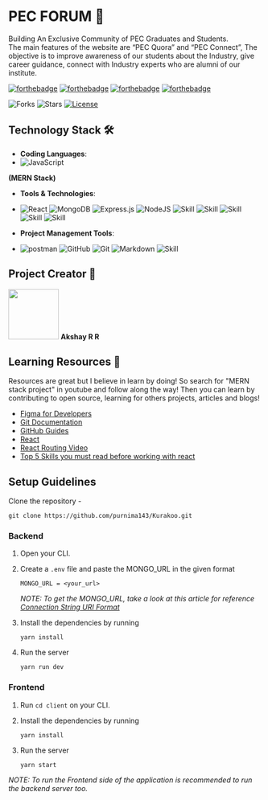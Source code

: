 # PEC FORUM 🔰

Building An Exclusive Community
of PEC Graduates and Students.  
The main features of the website are “PEC Quora” and “PEC Connect”, The objective is to improve awareness of our students about the Industry, give career guidance, connect with Industry experts who are alumni of our institute.  


[![forthebadge](https://forthebadge.com/images/badges/open-source.svg)](https://forthebadge.com)
[![forthebadge](https://forthebadge.com/images/badges/built-with-love.svg)](https://forthebadge.com)
[![forthebadge](https://forthebadge.com/images/badges/built-by-developers.svg)](https://forthebadge.com)
[![forthebadge](https://forthebadge.com/images/badges/makes-people-smile.svg)](https://forthebadge.com)  


![Forks](https://img.shields.io/github/forks/akshay1027/pecquora)
![Stars](https://img.shields.io/github/stars/akshay1027/pecquora)
[![License](https://img.shields.io/github/license/purnima143/Kurakoo)](https://github.com/purnima143/Kurakoo/blob/master/LICENSE)


## Technology Stack 🛠️

- **Coding Languages**: 
- <img alt="JavaScript" src="https://img.shields.io/badge/javascript%20-%23323330.svg?&style=for-the-badge&logo=javascript&logoColor=%23F7DF1E"/>
 **(MERN Stack)**

- **Tools & Technologies**:     
- <img alt="React" src="https://img.shields.io/badge/react%20-%2320232a.svg?&style=for-the-badge&logo=react&logoColor=%2361DAFB"/> <img alt="MongoDB" src ="https://img.shields.io/badge/MongoDB-%234ea94b.svg?&style=for-the-badge&logo=mongodb&logoColor=white"/> <img alt="Express.js" src="https://img.shields.io/badge/express.js%20-%23404d59.svg?&style=for-the-badge"/> <img alt="NodeJS" src="https://img.shields.io/badge/node.js%20-%2343853D.svg?&style=for-the-badge&logo=node.js&logoColor=white"/> ![Skill](https://img.shields.io/badge/Material--UI-0081CB?style=for-the-badge&logo=material-ui&logoColor=white)
![Skill](https://img.shields.io/badge/React_Router-CA4245?style=for-the-badge&logo=react-router&logoColor=white) ![Skill](https://img.shields.io/badge/axios-563D7C?style=for-the-badge&logo=axios&logoColor=white) ![Skill](https://img.shields.io/badge/bcrypt-CB3837?style=for-the-badge&logo=bcrypt&logoColor=white)
![Skill](https://img.shields.io/badge/cloudinary-000000?style=for-the-badge&logo=cloudinary&logoColor=white)


- **Project Management Tools**:   
- <img alt="postman" src="https://img.shields.io/badge/Postman%20-%23026AA7.svg?&style=for-the-badge&logo=Postman&logoColor=white"/> <img alt="GitHub" src="https://img.shields.io/badge/github%20-%23121011.svg?&style=for-the-badge&logo=github&logoColor=white"/> <img alt="Git" src="https://img.shields.io/badge/git%20-%23F05033.svg?&style=for-the-badge&logo=git&logoColor=white"/> <img alt="Markdown" src="https://img.shields.io/badge/markdown-%23000000.svg?&style=for-the-badge&logo=markdown&logoColor=white"/> ![Skill](https://img.shields.io/badge/Yarn-2C8EBB?style=for-the-badge&logo=yarn&logoColor=white)

## Project Creator 📆

<td align="center"><img src="https://avatars.githubusercontent.com/u/65683151?s=400&u=fcfad8b07092211b1f7f2cebd7e2b48e7d71a469&v=4" width="100px;" alt=""/> 
	<b>Akshay R R</b>
</td>

  
## Learning Resources 🧰

Resources are great but I believe in learn by doing! So search for "MERN stack project" in youtube and follow along the way! Then you can learn by contributing to open source, learning for others projects, articles and blogs!

- [Figma for Developers](https://www.youtube.com/playlist?list=PL7e8VJ_ZN6epq-oiYOufiuPI-fpDC2Mby)
- [Git Documentation](https://git-scm.com/docs)
- [GitHub Guides](https://guides.github.com/)
- [React](https://girlcodeit.com/onecodemap?id=react.json)
- [React Routing Video](https://www.youtube.com/watch?v=Law7wfdg_ls&t=1778s)
- [Top 5 Skills you must read before working with react](https://www.geeksforgeeks.org/top-5-skills-you-must-know-before-you-learn-reactjs/)  


## Setup Guidelines
Clone the repository -
```
git clone https://github.com/purnima143/Kurakoo.git
```

### Backend

1. Open your CLI.

2. Create a `.env` file and paste the MONGO_URL in the given format

    ```
    MONGO_URL = <your_url>
    ```

    _NOTE: To get the MONGO_URL, take a look at this article for reference [Connection String URI Format](https://docs.mongodb.com/manual/reference/connection-string/)_

3. Install the dependencies by running
    ```
    yarn install
    ```

4. Run the server
    ```
    yarn run dev
    ```

### Frontend

1. Run `cd client` on your CLI.

2. Install the dependencies by running
    ```
    yarn install
    ```

3. Run the server
    ```
    yarn start
    ```
_NOTE: To run the Frontend side of the application is recommended to run the backend server too._


